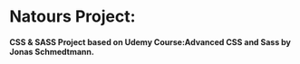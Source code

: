 # Natours Project:
#### CSS & SASS Project based on Udemy Course:Advanced CSS and Sass by Jonas Schmedtmann.
